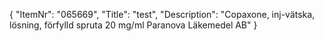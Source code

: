 {
  "ItemNr": "065669",
  "Title": "test",
  "Description": "Copaxone, inj-vätska, lösning, förfylld spruta 20 mg/ml Paranova Läkemedel AB"
}